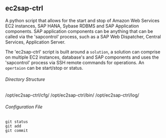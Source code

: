 ## ec2sap-ctrl

A python script that allows for the start and stop of Amazon Web Services EC2 instances, SAP HANA, Sybase RDBMS and SAP Application components. SAP application components can be anything that can be called via the 'sapcontrol' process, such as a SAP Web Dispatcher, Central Services, Application Server.

The 'ec2sap-ctrl' script is built around a `solution`, a solution can comprise on multiple EC2 instances, database's and SAP components and uses the 'sapcontrol' process via SSH remote commands for operations. An `opertaion` can be start/stop or status. 

###### Directory Structure

/opt/ec2sap-ctrl/cfg/
/opt/ec2sap-ctrl/bin/
/opt/ec2sap-ctrl/log/

###### Configuration File

```
git status
git add
git commit
```
